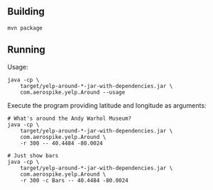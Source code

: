 
Building
----------------------------------------------------------------

    mvn package
    

Running
----------------------------------------------------------------

Usage:

    java -cp \
        target/yelp-around-*-jar-with-dependencies.jar \
        com.aerospike.yelp.Around --usage

Execute the program providing latitude and longitude as arguments:

    # What's around the Andy Warhol Museum?
    java -cp \
        target/yelp-around-*-jar-with-dependencies.jar \
        com.aerospike.yelp.Around \
        -r 300 -- 40.4484 -80.0024

    # Just show bars
    java -cp \
        target/yelp-around-*-jar-with-dependencies.jar \
        com.aerospike.yelp.Around \
        -r 300 -c Bars -- 40.4484 -80.0024
